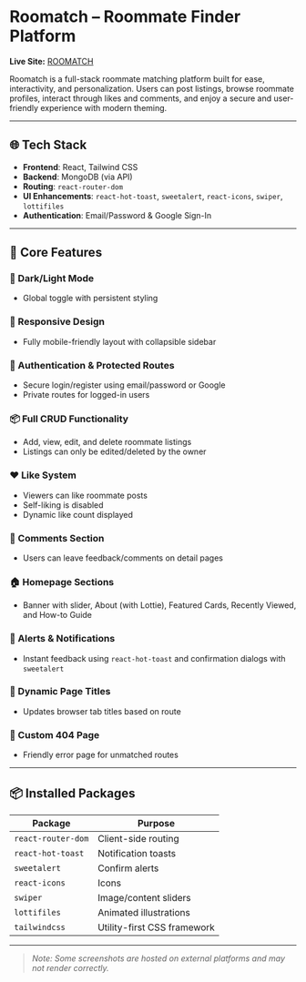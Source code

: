 # Roomatch – Roommate Finder Platform

**Live Site:** [ROOMATCH](https://roomatch-roommate-finder.web.app/)

Roomatch is a full-stack roommate matching platform built for ease, interactivity, and personalization. Users can post listings, browse roommate profiles, interact through likes and comments, and enjoy a secure and user-friendly experience with modern theming.

---

## 🌐 Tech Stack

- **Frontend**: React, Tailwind CSS
- **Backend**: MongoDB (via API)
- **Routing**: `react-router-dom`
- **UI Enhancements**: `react-hot-toast`, `sweetalert`, `react-icons`, `swiper`, `lottifiles`
- **Authentication**: Email/Password & Google Sign-In

---

## 🎯 Core Features

### 🎨 Dark/Light Mode  
- Global toggle with persistent styling

### 📱 Responsive Design  
- Fully mobile-friendly layout with collapsible sidebar

### 🔐 Authentication & Protected Routes  
- Secure login/register using email/password or Google  
- Private routes for logged-in users

### 📦 Full CRUD Functionality  
- Add, view, edit, and delete roommate listings  
- Listings can only be edited/deleted by the owner

### ❤️ Like System  
- Viewers can like roommate posts  
- Self-liking is disabled  
- Dynamic like count displayed

### 💬 Comments Section  
- Users can leave feedback/comments on detail pages

### 🏠 Homepage Sections  
- Banner with slider, About (with Lottie), Featured Cards, Recently Viewed, and How-to Guide

### 🧾 Alerts & Notifications  
- Instant feedback using `react-hot-toast` and confirmation dialogs with `sweetalert`

### 🧠 Dynamic Page Titles  
- Updates browser tab titles based on route

### 🚫 Custom 404 Page  
- Friendly error page for unmatched routes

---

## 📦 Installed Packages

| Package            | Purpose                        |
|--------------------|--------------------------------|
| `react-router-dom` | Client-side routing            |
| `react-hot-toast`  | Notification toasts            |
| `sweetalert`       | Confirm alerts                 |
| `react-icons`      | Icons                          |
| `swiper`           | Image/content sliders          |
| `lottifiles`       | Animated illustrations         |
| `tailwindcss`      | Utility-first CSS framework    |

---

> _Note: Some screenshots are hosted on external platforms and may not render correctly._
